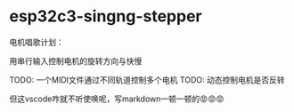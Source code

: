 # esp32c3-singng-stepper

电机唱歌计划：

用串行输入控制电机的旋转方向与快慢


TODO: 一个MIDI文件通过不同轨道控制多个电机
TODO: 动态控制电机是否反转

但这vscode咋就不听使唤呢，写markdown一顿一顿的😡😡😡